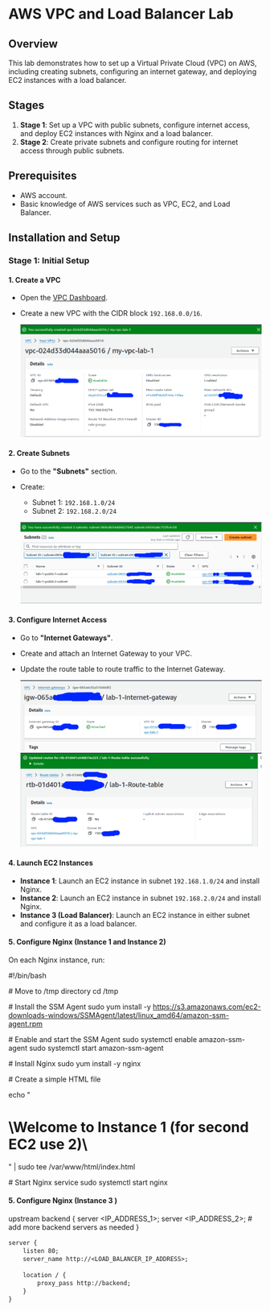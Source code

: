 # AWS VPC and Load Balancer Lab

## Overview

This lab demonstrates how to set up a Virtual Private Cloud (VPC) on AWS, including creating subnets, configuring an internet gateway, and deploying EC2 instances with a load balancer.

## Stages

1. **Stage 1**: Set up a VPC with public subnets, configure internet access, and deploy EC2 instances with Nginx and a load balancer.
2. **Stage 2**: Create private subnets and configure routing for internet access through public subnets.

## Prerequisites

- AWS account.
- Basic knowledge of AWS services such as VPC, EC2, and Load Balancer.

## Installation and Setup

### Stage 1: Initial Setup

#### 1. Create a VPC

- Open the [VPC Dashboard](https://console.aws.amazon.com/vpc/home).
- Create a new VPC with the CIDR block `192.168.0.0/16`.

  ![Create VPC](screenshots/create-vpc.png)

#### 2. Create Subnets

- Go to the **"Subnets"** section.
- Create:
  - Subnet 1: `192.168.1.0/24`
  - Subnet 2: `192.168.2.0/24`

  ![Create Subnets](screenshots/create-subnets.png)

#### 3. Configure Internet Access

- Go to **"Internet Gateways"**.
- Create and attach an Internet Gateway to your VPC.
- Update the route table to route traffic to the Internet Gateway.

  ![Attach Internet Gateway](screenshots/attach-igw.png)
  ![Update Route Table](screenshots/update-route-table.png)

#### 4. Launch EC2 Instances

- **Instance 1**: Launch an EC2 instance in subnet `192.168.1.0/24` and install Nginx.
- **Instance 2**: Launch an EC2 instance in subnet `192.168.2.0/24` and install Nginx.
- **Instance 3 (Load Balancer)**: Launch an EC2 instance in either subnet and configure it as a load balancer.

#### 5. Configure Nginx (Instance 1 and Instance 2)

On each Nginx instance, run:


\#!/bin/bash

\# Move to /tmp directory
cd /tmp

\# Install the SSM Agent
sudo yum install -y https://s3.amazonaws.com/ec2-downloads-windows/SSMAgent/latest/linux_amd64/amazon-ssm-agent.rpm

\# Enable and start the SSM Agent
sudo systemctl enable amazon-ssm-agent
sudo systemctl start amazon-ssm-agent

\# Install Nginx
sudo yum install -y nginx

\# Create a simple HTML file

echo "<html><body> <h1> \Welcome to Instance 1 (for second EC2 use 2)\ </h1></body></html>" | sudo tee /var/www/html/index.html

\# Start Nginx service
sudo systemctl start nginx

#### 5. Configure Nginx (Instance 3 )

upstream backend {
        server <IP_ADDRESS_1>;
        server <IP_ADDRESS_2>;
        # add more backend servers as needed
    }

    server {
        listen 80;
        server_name http://<LOAD_BALANCER_IP_ADDRESS>;

        location / {
            proxy_pass http://backend;
        }
    }
